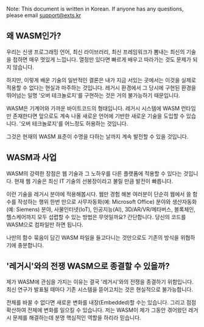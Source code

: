 Note: This document is written in Korean. If anyone has any questions, please email support@exts.kr

## 왜 WASM인가?
우리는 신생 프로그래밍 언어, 최신 라이브러리, 최신 프레임워크가 뽐내는 최신의 기술을 접하면 매우 멋있게 느낍니다. 열정만 있다면 빠르게 배우고 따라가는 것도 문제가 되지 않습니다.

하지만, 이렇게 배운 기술의 일반적인 결론은 내가 지금 서있는 곳에서는 이것을 실제로 적용할 수 없다는 현실과 마주하는 것입니다. 레거시 환경에서 그 당시에 구현된 환경을 뛰어넘는 일명 '오버 테크놀로지'를 구현하는 것은 거의 불가능하기 때문입니다.

WASM은 기계어와 가까운 바이트코드의 형태입니다. 레거시 시스템에 WASM 런타임만 존재한다면 앞으로도 계속 나올 새로운 언어에 기반한 새로운 기술을 도입할 수 있습니다. '오버 테크놀로지'를 어느정도 허용하는 것입니다.

그것은 현재의 WASM 표준이 수명을 다하는 날까지 계속 발전할 수 있을 것입니다.

## WASM과 사업
WASM의 강력한 장점은 웹 기술과 그 노하우를 다른 플랫폼에 적용할 수 있다는 것입니다. 현재 웹 기술은 최신 IT 기술의 선봉장이라고 불릴 만큼 발전이 빠릅니다.

이런 기술을 레거시 분야에 적용해봅시다. 웹만 경험 해본 여러분이 단순히 웹에서 쓸 함수를 작성하는 행위 한번 만으로 사무자동화(예: Microsoft Office) 분야와 생산자동화(예: Siemens) 분야, 사물인터넷(IoT), 인공지능(AI), 3D/AR/VR/메타버스, 블록체인, 헬스케어까지 모두 섭렵할 수 있는 방법은 무엇일까요? 간단합니다. 당신의 코드를 WASM으로 컴파일만 하면 됩니다.

나만의 함수 묶음이 담긴 WASM 파일을 들고다니는 것만으로도 기존의 방식을 위협하기에 충분합니다.

## '레거시'와의 전쟁 WASM으로 종결할 수 있을까?
제가 WASM에 관심을 가지는 이유는 결국 '레거시'와의 전쟁을 종결하기 위함입니다. 최신 연구가 발표될 때마다 기존 시스템을 뜯어고치는 것은 현실적으로 불가능합니다.

전체를 바꿀 수 없다면 새로운 변화를 내장(Embedded)할 수는 있습니다. 그리고 점점 확산하여 전체에 변화를 일으킬 수 있습니다. 저는 WASM이 제가 그동안 겪어왔던 레거시 문제를 해결하는데 분명 핵심적인 역할을 하리라 믿습니다.
